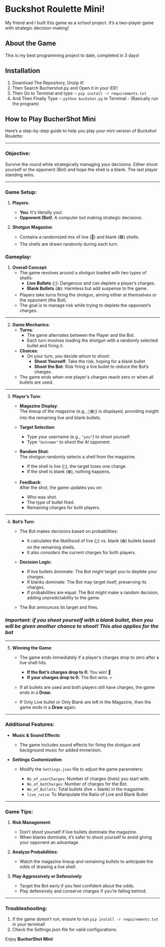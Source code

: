 # Buckshot Roulette Mini!
My friend and I built this game as a school project. It’s a two-player game with strategic decision-making!

## About the Game
This is my best programming project to date, completed in 3 days!

## Installation

1. Download The Repository, Unzip it!
2. Then Search Buchershot.py and Open it in your IDE!
3. Then Go to Terminal and type -: `pip install -r requirements.txt`
4. And Then Finally Type -: `python buckshot.py` in Terminal - (Basically run the program)

## **How to Play BucherShot Mini**

Here’s a step-by-step guide to help you play your mini version of Buckshot Roulette:

---

### **Objective**:
Survive the round while strategically managing your decisions. Either shoot yourself or the opponent (Bot) and hope the shell is a blank. The last player standing wins.

---

### **Game Setup**:

1. **Players**:
   - **You**: It's literally you!.
   - **Opponent (Bot)**: A computer bot making strategic decisions.

2. **Shotgun Magazine**:
   - Contains a randomized mix of live (🔴) and blank (🟢) shells.
   - The shells are drawn randomly during each turn.

### **Gameplay**:

1. **Overall Concept**:  
   - The game revolves around a shotgun loaded with two types of shells:  
     - **Live Bullets** (`🔴`): Dangerous and can deplete a player’s charges.  
     - **Blank Bullets** (`🟢`): Harmless but add suspense to the game.  
   - Players take turns firing the shotgun, aiming either at themselves or the opponent (the Bot).  
   - The goal is to manage risk while trying to deplete the opponent’s charges.

---

2. **Game Mechanics**:  
   - **Turns**:  
     - The game alternates between the Player and the Bot.  
     - Each turn involves loading the shotgun with a randomly selected bullet and firing it.  
   - **Choices**:  
     - On your turn, you decide whom to shoot:
       - **Shoot Yourself**: Take the risk, hoping for a blank bullet 
       - **Shoot the Bot**: Risk firing a live bullet to reduce the Bot’s charges.
   - The game ends when one player's charges reach zero or when all bullets are used.  

---

3. **Player’s Turn**:  
   - **Magazine Display**:  
     The lineup of the magazine (e.g., `🔴🟢🔴`) is displayed, providing insight into the remaining live and blank bullets.  
   - **Target Selection**:  
     - Type your username (e.g., `"you"`) to shoot yourself.  
     - Type `"botname"` to shoot the AI opponent.  
   - **Random Shot**:  
     The shotgun randomly selects a shell from the magazine.  
     - If the shell is live (`🔴`), the target loses one charge.  
     - If the shell is blank (`🟢`), nothing happens.
      
   - **Feedback**:  
     After the shot, the game updates you on:
     - Who was shot.  
     - The type of bullet fired.  
     - Remaining charges for both players.  

---

4. **Bot’s Turn**:  
   - The Bot makes decisions based on probabilities:
     - It calculates the likelihood of live (`🔴`) vs. blank (`🟢`) bullets based on the remaining shells.  
     - It also considers the current charges for both players.
       
   - **Decision Logic**:  
     - If live bullets dominate: The Bot might target you to deplete your charges.  
     - If blanks dominate: The Bot may target itself, preserving its charges.  
     - If probabilities are equal: The Bot might make a random decision, adding unpredictability to the game.
        
   - The Bot announces its target and fires.
  
### _Important: if you shoot yourself with a blank bullet, then you will be given another chance to shoot! This also applies for the bot_

---

5. **Winning the Game**:  
   - The game ends immediately if a player’s charges drop to zero after a live shell hits.  
     - **If the Bot’s charges drop to 0**: You win! 🎉  
     - **If your charges drop to 0**: The Bot wins. 💀
       
   - If all bullets are used and both players still have charges, the game ends in a **Draw**.
   - If Only Live bullet or Only Blank are left in the Magazine, then the game ends in a **Draw** again.

---

### **Additional Features**:

- **Music & Sound Effects**:  
  - The game includes sound effects for firing the shotgun and background music for added immersion.  

- **Settings Customization**:  
  - Modify the `Settings.json` file to adjust the game parameters:
    
    - `No_of_userCharges`: Number of charges (lives) you start with.  
    - `No_of_botCharges`: Number of charges for the Bot.  
    - `No_of_Bullets`: Total bullets (live + blank) in the magazine.
    - `live_ratio`: To Manipulate the Ratio of Live and Blank Bullet

---

### **Game Tips**:
1. **Risk Management**:  
   - Don’t shoot yourself if live bullets dominate the magazine.  
   - When blanks dominate, it’s safer to shoot yourself to avoid giving your opponent an advantage.  

2. **Analyze Probabilities**:  
   - Watch the magazine lineup and remaining bullets to anticipate the odds of drawing a live shell.  

3. **Play Aggressively or Defensively**:  
   - Target the Bot early if you feel confident about the odds.  
   - Play defensively and conserve charges if you’re falling behind.  

---
### Troubleshooting:

1. If the game doesn’t run, ensure to run `pip install -r requirements.txt` in your terminal!
2. Check the Settings.json file for valid configurations.

Enjoy **BucherShot Mini**! 


